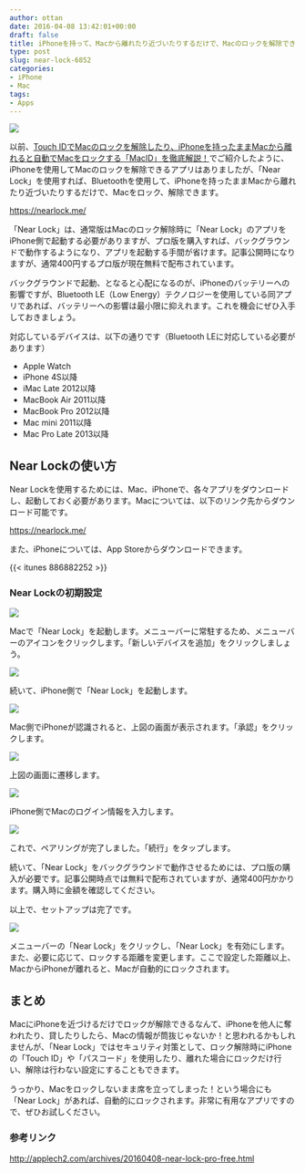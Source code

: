 ```yaml
---
author: ottan
date: 2016-04-08 13:42:01+00:00
draft: false
title: iPhoneを持って、Macから離れたり近づいたりするだけで、Macのロックを解除できるアプリ「Near Lock」
type: post
slug: near-lock-6852
categories:
- iPhone
- Mac
tags:
- Apps
---
```


![](/uploads/2016/04/160423-571b59b9d0608-1.png)






以前、[Touch IDでMacのロックを解除したり、iPhoneを持ったままMacから離れると自動でMacをロックする「MacID」を徹底解説！](/touch-id-maced-1067/)でご紹介したように、iPhoneを使用してMacのロックを解除できるアプリはありましたが、「Near Lock」を使用すれば、Bluetoothを使用して、iPhoneを持ったままMacから離れたり近づいたりするだけで、Macをロック、解除できます。



https://nearlock.me/



「Near Lock」は、通常版はMacのロック解除時に「Near Lock」のアプリをiPhone側で起動する必要がありますが、プロ版を購入すれば、バックグラウンドで動作するようになり、アプリを起動する手間が省けます。記事公開時になりますが、通常400円するプロ版が現在無料で配布されています。





バックグラウンドで起動、となると心配になるのが、iPhoneのバッテリーへの影響ですが、Bluetooth LE（Low Energy）テクノロジーを使用している同アプリであれば、バッテリーへの影響は最小限に抑えれます。これを機会にぜひ入手しておきましょう。





対応しているデバイスは、以下の通りです（Bluetooth LEに対応している必要があります）






  * Apple Watch
  * iPhone 4S以降
  * iMac Late 2012以降
  * MacBook Air 2011以降
  * MacBook Pro 2012以降
  * Mac mini 2011以降
  * Mac Pro Late 2013以降




## Near Lockの使い方





Near Lockを使用するためには、Mac、iPhoneで、各々アプリをダウンロードし、起動しておく必要があります。Macについては、以下のリンク先からダウンロード可能です。



https://nearlock.me/



また、iPhoneについては、App Storeからダウンロードできます。



{{< itunes 886882252 >}}



### Near Lockの初期設定





![](/uploads/2016/04/160423-571b59bdd0a25-1.png)






Macで「Near Lock」を起動します。メニューバーに常駐するため、メニューバーのアイコンをクリックします。「新しいデバイスを追加」をクリックしましょう。





![](/uploads/2016/04/160423-571b59bf83fac-1.png)






続いて、iPhone側で「Near Lock」を起動します。





![](/uploads/2016/04/160423-571b59cc031c6-1.png)






Mac側でiPhoneが認識されると、上図の画面が表示されます。「承認」をクリックします。





![](/uploads/2016/04/160423-571b59f044e5b-1.png)






上図の画面に遷移します。





![](/uploads/2016/04/160423-571b5a0c8f349-1.png)






iPhone側でMacのログイン情報を入力します。





![](/uploads/2016/04/160423-571b5a1a1c41b.png)






これで、ペアリングが完了しました。「続行」をタップします。





続いて、「Near Lock」をバックグラウンドで動作させるためには、プロ版の購入が必要です。記事公開時点では無料で配布されていますが、通常400円かかります。購入時に金額を確認してください。





以上で、セットアップは完了です。





![](/uploads/2016/04/160423-571b5a233faf5.png)






メニューバーの「Near Lock」をクリックし、「Near Lock」を有効にします。また、必要に応じて、ロックする距離を変更します。ここで設定した距離以上、MacからiPhoneが離れると、Macが自動的にロックされます。





## まとめ





MacにiPhoneを近づけるだけでロックが解除できるなんて、iPhoneを他人に奪われたり、貸したりしたら、Macの情報が筒抜じゃないか！と思われるかもしれませんが、「Near Lock」ではセキュリティ対策として、ロック解除時にiPhoneの「Touch ID」や「パスコード」を使用したり、離れた場合にロックだけ行い、解除は行わない設定にすることもできます。





うっかり、Macをロックしないまま席を立ってしまった！という場合にも「Near Lock」があれば、自動的にロックされます。非常に有用なアプリですので、ぜひお試しください。





### 参考リンク



http://applech2.com/archives/20160408-near-lock-pro-free.html
